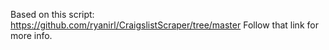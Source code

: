 Based on this script: https://github.com/ryanirl/CraigslistScraper/tree/master
Follow that link for more info.
